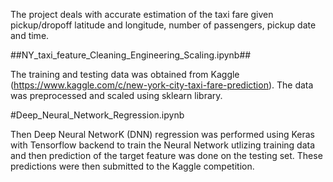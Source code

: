 The project deals with accurate estimation of the taxi fare given pickup/dropoff latitude and longitude, number of passengers, pickup date and time.

##NY_taxi_feature_Cleaning_Engineering_Scaling.ipynb##

The training and testing data was obtained from Kaggle (https://www.kaggle.com/c/new-york-city-taxi-fare-prediction). The data was preprocessed and scaled using sklearn library. 

#Deep_Neural_Network_Regression.ipynb

Then Deep Neural NetworK (DNN) regression was performed using Keras with Tensorflow backend to train the Neural Network utlizing training data and then prediction of the target feature was done on the testing set. These predictions were then submitted to the Kaggle competition.

